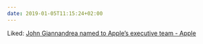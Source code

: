 ```yaml
---
date: 2019-01-05T11:15:24+02:00
---
```


Liked: [John Giannandrea named to Apple’s executive team - Apple](https://www.apple.com/newsroom/2018/12/john-giannandrea-named-to-apples-executive-team/)
